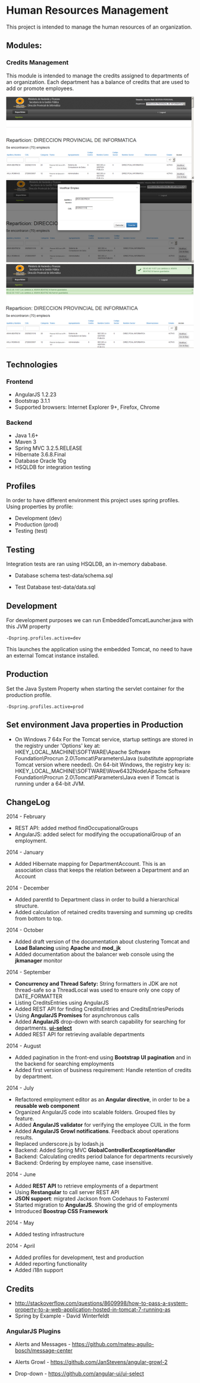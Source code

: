 
# Human Resources Management

This project is intended to manage the human resources of an organization.

## Modules:
### Credits Management

This module is intended to manage the credits assigned to departments of an organization. 
Each department has a balance of credits that are used to add or promote employees.

![](./documentation/doc01.png)
![](./documentation/doc02.png)
![](./documentation/doc03.png)

## Technologies
### Frontend

- AngularJS 1.2.23 
- Bootstrap 3.1.1
- Supported browsers: Internet Explorer 9+, Firefox, Chrome

### Backend
- Java 1.6+
- Maven 3 
- Spring MVC 3.2.5.RELEASE 
- Hibernate 3.6.8.Final 
- Database Oracle 10g 
- HSQLDB for integration testing

## Profiles

In order to have different environment this project uses spring profiles. Using properties by profile: 

 - Development (dev)
 - Production (prod)
 - Testing (test)

## Testing


Integration tests are ran using HSQLDB, an in-memory dababase.

 - Database schema
test-data/schema.sql

 - Test Database
test-data/data.sql

## Development

For development purposes we can run EmbeddedTomcatLauncher.java with this JVM property

```
-Dspring.profiles.active=dev
```
This launches the application using the embedded Tomcat, no need to have an external Tomcat instance installed.


## Production

Set the Java System Property when starting the servlet container for the production profile.


```
-Dspring.profiles.active=prod
```

## Set environment Java properties in Production
 - On Windows 7 64x
For the Tomcat service, startup settings are stored in the registry under 'Options' key at:
HKEY_LOCAL_MACHINE\SOFTWARE\Apache Software Foundation\Procrun 2.0\Tomcat<X>\Parameters\Java
(substitute appropriate Tomcat version where needed).
On 64-bit Windows, the registry key is:
HKEY_LOCAL_MACHINE\SOFTWARE\Wow6432Node\Apache Software Foundation\Procrun 2.0\Tomcat<X>\Parameters\Java
even if Tomcat is running under a 64-bit JVM.


## ChangeLog

2014 - February

 
 - REST API: added method findOccupationalGroups
 - AngularJS: added select for modifying the occupationalGroup of an employment.

2014 - January

 - Added Hibernate mapping for DepartmentAccount. This is an association class that keeps the relation between a Department and an Account
 
2014 - December

 - Added parentId to Department class in order to build a hierarchical structure.
 - Added calculation of retained credits traversing and summing up credits from bottom to top.

2014 - October

 - Added draft version of the documentation about clustering Tomcat and **Load Balancing** using **Apache** and **mod_jk**
 - Added documentation about the balancer web console using the **jkmanager** monitor

 
2014 - September

 - **Concurrency and Thread Safety:** String formatters in JDK are not thread-safe so 
a ThreadLocal was used to ensure only one copy of DATE_FORMATTER
 - Listing CreditsEntries using AngularJS
 - Added REST API for finding CreditsEntries and CreditsEntriesPeriods
 - Using **AngularJS Promises** for asynchronous calls
 - Added **AngularJS** drop-down with search capability for searching for departments.  [**ui-select**](https://github.com/angular-ui/ui-select)
 - Added REST API for retrieving available departments

2014 - August
 
 - Added pagination in the front-end using **Bootstrap UI pagination** and in the backend for searching employments
 - Added first version of business requirement: Handle retention of credits by department.

2014 - July
 
 - Refactored employment editor as an **Angular directive**, in order to be a **reusable web component**
 - Organized AngularJS code into scalable folders. Grouped files by feature.
 - Added **AngularJS validator** for verifying the employee CUIL in the form
 - Added **AngularJS Growl notifications**. Feedback about operations results.
 - Replaced underscore.js by lodash.js
 - Backend: Added Spring MVC **GlobalControllerExceptionHandler**
 - Backend: Calculating credits period balance for departments recursively
 - Backend: Ordering by employee name, case insensitive.

2014 - June

 - Added **REST API** to retrieve employments of a department
 - Using **Restangular** to call server REST API 
 - **JSON support**: migrated Jackson from Codehaus to Fasterxml
 - Started migration to **AngularJS**. Showing the grid of employments
 - Introduced **Boostrap CSS Framework**
 
2014 - May

 - Added testing infrastructure

2014 - April

 - Added profiles for development, test and production
 - Added reporting functionality
 - Added i18n support



## Credits

- http://stackoverflow.com/questions/8609998/how-to-pass-a-system-property-to-a-web-application-hosted-in-tomcat-7-running-as
- Spring by Example - David Winterfeldt

### AngularJS Plugins

- Alerts and Messages - 
https://github.com/mateu-aguilo-bosch/message-center

- Alerts Growl - https://github.com/JanStevens/angular-growl-2

- Drop-down - https://github.com/angular-ui/ui-select